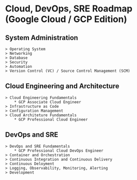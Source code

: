 # Cloud, DevOps, SRE Roadmap (Google Cloud / GCP Edition)

## System Administration
    > Operating System
    > Networking
    > Database
    > Security
    > Automation
    > Version Control (VC) / Source Control Management (SCM)

## Cloud Engineering and Architecture
    > Cloud Engineering Fundamentals
        * GCP Associate Cloud Engineer
    > Infrastructure as Code
    > Configuration Management
    > Cloud Architeture Fundamentals
        * GCP Professional Cloud Engineer

## DevOps and SRE
    > DevOps and SRE Fundamentals
        * GCP Professional Cloud DevOps Engineer
    > Container and Orchestration
    > Continuous Integration and Continuous Delivery
    > Continuous Deloyment
    > Logging, Observability, Monitoring, Alerting
    > Development